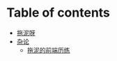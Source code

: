 # Table of contents

* [拖泥呀](README.md)
* [杂论](za-lun/README.md)
  * [拖泥的前端历练](za-lun/tec_summary.md)
